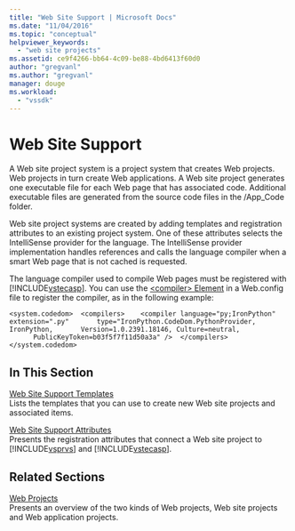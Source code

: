 ```yaml
---
title: "Web Site Support | Microsoft Docs"
ms.date: "11/04/2016"
ms.topic: "conceptual"
helpviewer_keywords: 
  - "web site projects"
ms.assetid: ce9f4266-bb64-4c09-be88-4bd6413f60d0
author: "gregvanl"
ms.author: "gregvanl"
manager: douge
ms.workload: 
  - "vssdk"
---
```

# Web Site Support
A Web site project system is a project system that creates Web projects. Web projects in turn create Web applications. A Web site project generates one executable file for each Web page that has associated code. Additional executable files are generated from the source code files in the /App_Code folder.  
  
 Web site project systems are created by adding templates and registration attributes to an existing project system. One of these attributes selects the IntelliSense provider for the language. The IntelliSense provider implementation handles references and calls the language compiler when a smart Web page that is not cached is requested.  
  
 The language compiler used to compile Web pages must be registered with [!INCLUDE[vstecasp](../../code-quality/includes/vstecasp_md.md)]. You can use the [\<compiler> Element](/dotnet/framework/configure-apps/file-schema/compiler/compiler-element) in a Web.config file to register the compiler, as in the following example:  
  
```  
<system.codedom>  <compilers>    <compiler language="py;IronPython" extension=".py"       type="IronPython.CodeDom.PythonProvider, IronPython,       Version=1.0.2391.18146, Culture=neutral,       PublicKeyToken=b03f5f7f11d50a3a" />  </compilers></system.codedom>  
```  
  
## In This Section  
 [Web Site Support Templates](../../extensibility/internals/web-site-support-templates.md)  
 Lists the templates that you can use to create new Web site projects and associated items.  
  
 [Web Site Support Attributes](../../extensibility/internals/web-site-support-attributes.md)  
 Presents the registration attributes that connect a Web site project to [!INCLUDE[vsprvs](../../code-quality/includes/vsprvs_md.md)] and [!INCLUDE[vstecasp](../../code-quality/includes/vstecasp_md.md)].  
  
## Related Sections  
 [Web Projects](../../extensibility/internals/web-projects.md)  
 Presents an overview of the two kinds of Web projects, Web site projects and Web application projects.